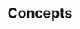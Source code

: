 ---
title: "Concepts"
description: "This section covers the concepts of the SKS Advanced Learning Path, including storage, routing, and debugging in Kubernetes."
themeColor: "#3C494F"
cardImage: "/images/learning-path/kubernetes-icon.svg"
weight: 2
---